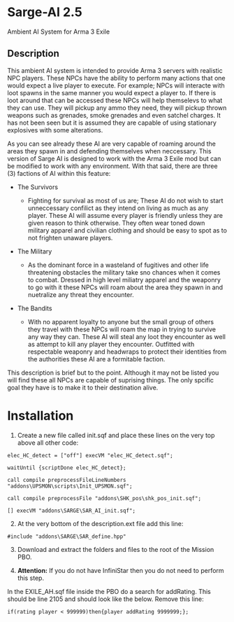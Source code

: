 # Sarge-AI 2.5
Ambient AI System for Arma 3 Exile

## Description
This ambient AI system is intended to provide Arma 3 servers with realistic NPC players. These NPCs have the ability to perform many actions that one would expect a live player to execute. For example; NPCs will interacte with loot spawns in the same manner you would expect a player to. If there is loot around that can be accessed these NPCs will help themselevs to what they can use. They will pickup any ammo they need, they will pickup thrown weapons such as grenades, smoke grenades and even satchel charges. It has not been seen but it is assumed they are capable of using stationary explosives with some alterations.

As you can see already these AI are very capable of roaming around the areas they spawn in and defending themselves when neccessary. This version of Sarge AI is designed to work with the Arma 3 Exile mod but can be modified to work with any environment. With that said, there are three (3) factions of AI within this feature:

* The Survivors
  * Fighting for survival as most of us are; These AI do not wish to start unneccessary confilict as they intend on living as much as any player. These AI will assume every player is friendly unless they are given reason to think otherwise. They often wear toned down military apparel and civilian clothing and should be easy to spot as to not frighten unaware players.

* The Military
  * As the dominant force in a wasteland of fugitives and other life threatening obstacles the military take sno chances when it comes to combat. Dressed in high level miliatry apparel and the weaponry to go with it these NPCs will roam about the area they spawn in and nuetralize any threat they encounter.

* The Bandits
  * With no apparent loyalty to anyone but the small group of others they travel with these NPCs will roam the map in trying to survive any way they can. These AI will steal any loot they encounter as well as attempt to kill any player they encounter. Outfitted with respectable weaponry and headwraps to protect their identities from the authorities these AI are a formitable faction. 

This description is brief but to the point. Although it may not be listed you will find these all NPCs are capable of suprising things. The only spcific goal they have is to make it to their destination alive.

# Installation

1. Create a new file called init.sqf and place these lines on the very top above all other code:

  `elec_HC_detect = ["off"] execVM "elec_HC_detect.sqf";`

  `waitUntil {scriptDone elec_HC_detect};`
  
  `call compile preprocessFileLineNumbers "addons\UPSMON\scripts\Init_UPSMON.sqf";`
  
  `call compile preprocessFile "addons\SHK_pos\shk_pos_init.sqf";`


  `[] execVM "addons\SARGE\SAR_AI_init.sqf";`

2. At the very bottom of the description.ext file add this line:

  `#include "addons\SARGE\SAR_define.hpp"`


3. Download and extract the folders and files to the root of the Mission PBO.

4. **Attention:** If you do not have InfiniStar then you do not need to perform this step.

  In the EXILE_AH.sqf file inside the PBO do a search for addRating. This should be line 2105 and should look like the below.    Remove this line:

  `if(rating player < 999999)then{player addRating 9999999;};`
